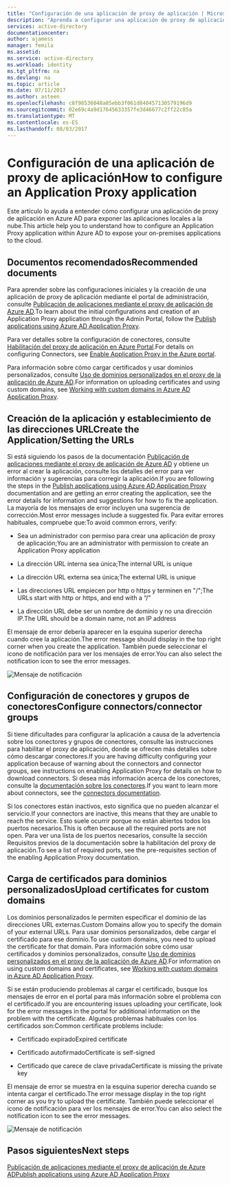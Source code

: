 ```yaml
---
title: "Configuración de una aplicación de proxy de aplicación | Microsoft Docs"
description: "Aprenda a configurar una aplicación de proxy de aplicación en unos pocos pasos sencillos"
services: active-directory
documentationcenter: 
author: ajamess
manager: femila
ms.assetid: 
ms.service: active-directory
ms.workload: identity
ms.tgt_pltfrm: na
ms.devlang: na
ms.topic: article
ms.date: 07/11/2017
ms.author: asteen
ms.openlocfilehash: c8f98536048a85ebb3f061d840457130579196d9
ms.sourcegitcommit: 02e69c4a9d17645633357fe3d46677c2ff22c85a
ms.translationtype: MT
ms.contentlocale: es-ES
ms.lasthandoff: 08/03/2017
---
```

# <a name="how-to-configure-an-application-proxy-application"></a><span data-ttu-id="7f483-103">Configuración de una aplicación de proxy de aplicación</span><span class="sxs-lookup"><span data-stu-id="7f483-103">How to configure an Application Proxy application</span></span>

<span data-ttu-id="7f483-104">Este artículo lo ayuda a entender cómo configurar una aplicación de proxy de aplicación en Azure AD para exponer las aplicaciones locales a la nube.</span><span class="sxs-lookup"><span data-stu-id="7f483-104">This article help you to understand how to configure an Application Proxy application within Azure AD to expose your on-premises applications to the cloud.</span></span>

## <a name="recommended-documents"></a><span data-ttu-id="7f483-105">Documentos recomendados</span><span class="sxs-lookup"><span data-stu-id="7f483-105">Recommended documents</span></span> 

<span data-ttu-id="7f483-106">Para aprender sobre las configuraciones iniciales y la creación de una aplicación de proxy de aplicación mediante el portal de administración, consulte [Publicación de aplicaciones mediante el proxy de aplicación de Azure AD](https://docs.microsoft.com/azure/active-directory/application-proxy-publish-azure-portal).</span><span class="sxs-lookup"><span data-stu-id="7f483-106">To learn about the initial configurations and creation of an Application Proxy application through the Admin Portal, follow the [Publish applications using Azure AD Application Proxy](https://docs.microsoft.com/azure/active-directory/application-proxy-publish-azure-portal).</span></span>

<span data-ttu-id="7f483-107">Para ver detalles sobre la configuración de conectores, consulte [Habilitación del proxy de aplicación en Azure Portal](active-directory-application-proxy-enable.md).</span><span class="sxs-lookup"><span data-stu-id="7f483-107">For details on configuring Connectors, see [Enable Application Proxy in the Azure portal](active-directory-application-proxy-enable.md).</span></span>

<span data-ttu-id="7f483-108">Para información sobre cómo cargar certificados y usar dominios personalizados, consulte [Uso de dominios personalizados en el proxy de la aplicación de Azure AD](https://docs.microsoft.com/azure/active-directory/active-directory-application-proxy-custom-domains).</span><span class="sxs-lookup"><span data-stu-id="7f483-108">For information on uploading certificates and using custom domains, see [Working with custom domains in Azure AD Application Proxy](https://docs.microsoft.com/azure/active-directory/active-directory-application-proxy-custom-domains).</span></span>

## <a name="create-the-applicationsetting-the-urls"></a><span data-ttu-id="7f483-109">Creación de la aplicación y establecimiento de las direcciones URL</span><span class="sxs-lookup"><span data-stu-id="7f483-109">Create the Application/Setting the URLs</span></span>

<span data-ttu-id="7f483-110">Si está siguiendo los pasos de la documentación [Publicación de aplicaciones mediante el proxy de aplicación de Azure AD](https://docs.microsoft.com/azure/active-directory/application-proxy-publish-azure-portal) y obtiene un error al crear la aplicación, consulte los detalles del error para ver información y sugerencias para corregir la aplicación.</span><span class="sxs-lookup"><span data-stu-id="7f483-110">If you are following the steps in the [Publish applications using Azure AD Application Proxy](https://docs.microsoft.com/azure/active-directory/application-proxy-publish-azure-portal) documentation and are getting an error creating the application, see the error details for information and suggestions for how to fix the application.</span></span> <span data-ttu-id="7f483-111">La mayoría de los mensajes de error incluyen una sugerencia de corrección.</span><span class="sxs-lookup"><span data-stu-id="7f483-111">Most error messages include a suggested fix.</span></span> <span data-ttu-id="7f483-112">Para evitar errores habituales, compruebe que:</span><span class="sxs-lookup"><span data-stu-id="7f483-112">To avoid common errors, verify:</span></span>

-   <span data-ttu-id="7f483-113">Sea un administrador con permiso para crear una aplicación de proxy de aplicación;</span><span class="sxs-lookup"><span data-stu-id="7f483-113">You are an administrator with permission to create an Application Proxy application</span></span>

-   <span data-ttu-id="7f483-114">La dirección URL interna sea única;</span><span class="sxs-lookup"><span data-stu-id="7f483-114">The internal URL is unique</span></span>

-   <span data-ttu-id="7f483-115">La dirección URL externa sea única;</span><span class="sxs-lookup"><span data-stu-id="7f483-115">The external URL is unique</span></span>

-   <span data-ttu-id="7f483-116">Las direcciones URL empiecen por http o https y terminen en "/";</span><span class="sxs-lookup"><span data-stu-id="7f483-116">The URLs start with http or https, and end with a “/”</span></span>

-   <span data-ttu-id="7f483-117">La dirección URL debe ser un nombre de dominio y no una dirección IP.</span><span class="sxs-lookup"><span data-stu-id="7f483-117">The URL should be a domain name, not an IP address</span></span>

<span data-ttu-id="7f483-118">El mensaje de error debería aparecer en la esquina superior derecha cuando cree la aplicación.</span><span class="sxs-lookup"><span data-stu-id="7f483-118">The error message should display in the top right corner when you create the application.</span></span> <span data-ttu-id="7f483-119">También puede seleccionar el icono de notificación para ver los mensajes de error.</span><span class="sxs-lookup"><span data-stu-id="7f483-119">You can also select the notification icon to see the error messages.</span></span>

   ![Mensaje de notificación](./media/application-proxy-config-how-to/error-message.png)

## <a name="configure-connectorsconnector-groups"></a><span data-ttu-id="7f483-121">Configuración de conectores y grupos de conectores</span><span class="sxs-lookup"><span data-stu-id="7f483-121">Configure connectors/connector groups</span></span>

<span data-ttu-id="7f483-122">Si tiene dificultades para configurar la aplicación a causa de la advertencia sobre los conectores y grupos de conectores, consulte las instrucciones para habilitar el proxy de aplicación, donde se ofrecen más detalles sobre cómo descargar conectores.</span><span class="sxs-lookup"><span data-stu-id="7f483-122">If you are having difficulty configuring your application because of warning about the connectors and connector groups, see instructions on enabling Application Proxy for details on how to download connectors.</span></span> <span data-ttu-id="7f483-123">Si desea más información acerca de los conectores, consulte la [documentación sobre los conectores](https://docs.microsoft.com/azure/active-directory/application-proxy-understand-connectors).</span><span class="sxs-lookup"><span data-stu-id="7f483-123">If you want to learn more about connectors, see the [connectors documentation](https://docs.microsoft.com/azure/active-directory/application-proxy-understand-connectors).</span></span>

<span data-ttu-id="7f483-124">Si los conectores están inactivos, esto significa que no pueden alcanzar el servicio.</span><span class="sxs-lookup"><span data-stu-id="7f483-124">If your connectors are inactive, this means that they are unable to reach the service.</span></span> <span data-ttu-id="7f483-125">Esto suele ocurrir porque no están abiertos todos los puertos necesarios.</span><span class="sxs-lookup"><span data-stu-id="7f483-125">This is often because all the required ports are not open.</span></span> <span data-ttu-id="7f483-126">Para ver una lista de los puertos necesarios, consulte la sección Requisitos previos de la documentación sobre la habilitación del proxy de aplicación.</span><span class="sxs-lookup"><span data-stu-id="7f483-126">To see a list of required ports, see the pre-requisites section of the enabling Application Proxy documentation.</span></span>

## <a name="upload-certificates-for-custom-domains"></a><span data-ttu-id="7f483-127">Carga de certificados para dominios personalizados</span><span class="sxs-lookup"><span data-stu-id="7f483-127">Upload certificates for custom domains</span></span>

<span data-ttu-id="7f483-128">Los dominios personalizados le permiten especificar el dominio de las direcciones URL externas.</span><span class="sxs-lookup"><span data-stu-id="7f483-128">Custom Domains allow you to specify the domain of your external URLs.</span></span> <span data-ttu-id="7f483-129">Para usar dominios personalizados, debe cargar el certificado para ese dominio.</span><span class="sxs-lookup"><span data-stu-id="7f483-129">To use custom domains, you need to upload the certificate for that domain.</span></span> <span data-ttu-id="7f483-130">Para información sobre cómo usar certificados y dominios personalizados, consulte [Uso de dominios personalizados en el proxy de la aplicación de Azure AD](https://docs.microsoft.com/azure/active-directory/active-directory-application-proxy-custom-domains).</span><span class="sxs-lookup"><span data-stu-id="7f483-130">For information on using custom domains and certificates, see [Working with custom domains in Azure AD Application Proxy](https://docs.microsoft.com/azure/active-directory/active-directory-application-proxy-custom-domains).</span></span> 

<span data-ttu-id="7f483-131">Si se están produciendo problemas al cargar el certificado, busque los mensajes de error en el portal para más información sobre el problema con el certificado.</span><span class="sxs-lookup"><span data-stu-id="7f483-131">If you are encountering issues uploading your certificate, look for the error messages in the portal for additional information on the problem with the certificate.</span></span> <span data-ttu-id="7f483-132">Algunos problemas habituales con los certificados son:</span><span class="sxs-lookup"><span data-stu-id="7f483-132">Common certificate problems include:</span></span>

-   <span data-ttu-id="7f483-133">Certificado expirado</span><span class="sxs-lookup"><span data-stu-id="7f483-133">Expired certificate</span></span>

-   <span data-ttu-id="7f483-134">Certificado autofirmado</span><span class="sxs-lookup"><span data-stu-id="7f483-134">Certificate is self-signed</span></span>

-   <span data-ttu-id="7f483-135">Certificado que carece de clave privada</span><span class="sxs-lookup"><span data-stu-id="7f483-135">Certificate is missing the private key</span></span>

<span data-ttu-id="7f483-136">El mensaje de error se muestra en la esquina superior derecha cuando se intenta cargar el certificado.</span><span class="sxs-lookup"><span data-stu-id="7f483-136">The error message display in the top right corner as you try to upload the certificate.</span></span> <span data-ttu-id="7f483-137">También puede seleccionar el icono de notificación para ver los mensajes de error.</span><span class="sxs-lookup"><span data-stu-id="7f483-137">You can also select the notification icon to see the error messages.</span></span>

   ![Mensaje de notificación](./media/application-proxy-config-how-to/error-message2.png)

## <a name="next-steps"></a><span data-ttu-id="7f483-139">Pasos siguientes</span><span class="sxs-lookup"><span data-stu-id="7f483-139">Next steps</span></span>
[<span data-ttu-id="7f483-140">Publicación de aplicaciones mediante el proxy de aplicación de Azure AD</span><span class="sxs-lookup"><span data-stu-id="7f483-140">Publish applications using Azure AD Application Proxy</span></span>](application-proxy-publish-azure-portal.md)
